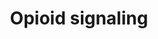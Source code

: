---
annotations:
- id: PW:0000003
  parent: signaling pathway
  type: Pathway Ontology
  value: signaling pathway
- id: PW:0001162
  parent: signaling pathway
  type: Pathway Ontology
  value: chemical compound signaling pathway
authors:
- MaintBot
- Egonw
- ReactomeTeam
- Anwesha
- Ryanmiller
- Eweitz
description: 'Opioids are chemical substances similar to opiates, the active substances
  found in opium  (morphine, codeine etc.). Opioid action is mediated by the receptors
  for endogenous opioids; peptides such as the enkephalins, the endorphins or the
  dynorphins.  Opioids possess powerful analgesic and sedative effects, and are widely
  used as pain-killers. Their main side-effect is the rapid establishment of a strong
  addiction.  Opioids receptors are G-protein coupled receptors (GPCR). There are
  four classes of receptors:  mu (MOR), kappa (KOR) and delta (DOR), and the nociceptin
  receptor (NOP).   View original pathway at [http://www.reactome.org/PathwayBrowser/#DIAGRAM=111885
  Reactome].'
last-edited: 2021-05-07
organisms:
- Homo sapiens
redirect_from:
- /index.php/Pathway:WP1978
- /instance/WP1978
revision: null
schema-jsonld:
- '@context': https://schema.org/
  '@id': https://wikipathways.github.io/pathways/WP1978.html
  '@type': Dataset
  creator:
    '@type': Organization
    name: WikiPathways
  description: 'Opioids are chemical substances similar to opiates, the active substances
    found in opium  (morphine, codeine etc.). Opioid action is mediated by the receptors
    for endogenous opioids; peptides such as the enkephalins, the endorphins or the
    dynorphins.  Opioids possess powerful analgesic and sedative effects, and are
    widely used as pain-killers. Their main side-effect is the rapid establishment
    of a strong addiction.  Opioids receptors are G-protein coupled receptors (GPCR).
    There are four classes of receptors:  mu (MOR), kappa (KOR) and delta (DOR), and
    the nociceptin receptor (NOP).   View original pathway at [http://www.reactome.org/PathwayBrowser/#DIAGRAM=111885
    Reactome].'
  keywords:
  - (Fe3+, Zn2+)
  - (Gi
  - (Mg2+ cofactor)
  - (i):GDP
  - (i):GTP:Adenylate
  - (i/o/z/t) subunit
  - 1/4
  - 'ADCY1 '
  - 'ADCY2 '
  - 'ADCY3 '
  - 'ADCY4 '
  - 'ADCY5 '
  - 'ADCY6 '
  - 'ADCY7 '
  - 'ADCY8 '
  - 'ADCY9 '
  - ADP
  - 'AHCYL1 '
  - AHCYL1:NAD+:ITPR1:I(1,4,5)P3 tetramer
  - AMP
  - ARA
  - ATP
  - Activated PLC beta
  - Active
  - Adenylate cyclase
  - CALM1
  - 'CALM1 '
  - CALM1:4xCa2+
  - 'CAMK2A '
  - 'CAMK2B '
  - 'CAMK2D '
  - 'CAMK2G '
  - CAMK4
  - 'CAMK4 '
  - CAMK4:CALM1:4xCa2+
  - CAMK4:KPNA2
  - 'CAMKK1 '
  - 'CAMKK2 '
  - CDK5
  - CREB1
  - Ca2+
  - 'Ca2+ '
  - CaMKII
  - CaMKII dodecamer
  - CaMKK
  - CaMKK:CALM1:4xCa2+
  - DAGs
  - DARPP-32
  - DARPP-32 (and/or
  - DARPP-32 (for CDK5
  - DARPP-32:PP1A
  - 'Fe2+ '
  - 'Fe3+ '
  - G
  - 'G alpha (i): GTP'
  - G alpha-olf:GDP
  - G alpha-olf:GTP
  - G protein alpha:GTP
  - G protein-GDP
  - G-betagamma
  - G-protein alpha
  - G-protein alpha:GDP
  - G-protein beta-gamma
  - GDP
  - 'GDP '
  - 'GNAI1 '
  - 'GNAI2 '
  - 'GNAI3 '
  - 'GNAL '
  - 'GNAO1 '
  - 'GNAT1 '
  - 'GNAT2 '
  - 'GNAT3 '
  - 'GNAZ '
  - 'GNB1 '
  - 'GNB2 '
  - 'GNB3 '
  - 'GNB4 '
  - 'GNB5 '
  - 'GNG10 '
  - 'GNG11 '
  - 'GNG12 '
  - 'GNG13 '
  - 'GNG2 '
  - 'GNG3 '
  - 'GNG4 '
  - 'GNG5 '
  - 'GNG7 '
  - 'GNG8 '
  - 'GNGT1 '
  - 'GNGT2 '
  - GRK2
  - 'GRK2 '
  - GRK2:CALM1:4xCa2+
  - GTP
  - 'GTP '
  - H2O
  - I(1,4,5)P3
  - 'I(1,4,5)P3 '
  - IP3 receptor
  - 'ITPR1 '
  - 'ITPR2 '
  - 'ITPR3 '
  - ITPR:I(1,4,5)P3
  - KPNA2
  - 'KPNA2 '
  - LPC
  - 'Mg2+ '
  - 'Mn2+ '
  - 'NAD+ '
  - NBEA
  - 'NBEA '
  - NBEA:PRKAR2A
  - OPRM1
  - 'OPRM1 '
  - Opioid peptide
  - Opioid:MOR
  - Opioid:MOR:G
  - Opioid:MOR:G-protein
  - PC
  - 'PC '
  - PDE1 dimers
  - 'PDE1A '
  - 'PDE1B '
  - 'PDE1C '
  - 'PDE4A '
  - PDE4A,C,D
  - PDE4B
  - 'PDE4C '
  - 'PDE4D '
  - 'PDYN(226-230) '
  - PI(4,5)P2
  - PKA catalytic
  - PKA tetramer
  - PKA tetramer:4xcAMP
  - PLA2:phosphatidylcholine
  - PLA2G4A
  - PLC-beta
  - 'PLCB1 '
  - 'PLCB2 '
  - 'PLCB3 '
  - 'PLCB4 '
  - 'POMC(237-241) '
  - 'POMC(237-267) '
  - PP2A-ABdeltaC
  - PP2B catalytic
  - PPP1CA
  - 'PPP1CA '
  - 'PPP1R1B '
  - 'PPP2CA '
  - 'PPP2CB '
  - 'PPP2R1A '
  - 'PPP2R1B '
  - 'PPP2R5D '
  - PPP3 complex
  - 'PPP3CA '
  - PPP3CA,B,C:Fe3+:Zn2+:4xCa2+:CaM
  - 'PPP3CB '
  - 'PPP3CC '
  - 'PPP3R1 '
  - PPi
  - PRKACA
  - 'PRKACA '
  - PRKACA,(PRKACB,PRKACG,PRKX)
  - 'PRKACB '
  - 'PRKACG '
  - 'PRKAR1A '
  - 'PRKAR1B '
  - PRKAR2A
  - 'PRKAR2A '
  - 'PRKAR2B '
  - 'PRKCA '
  - 'PRKCD '
  - 'PRKCG '
  - 'PRKX '
  - Phosphorylated (T34)
  - Pi
  - Protein Kinase A,
  - T34
  - 'Zn2+ '
  - activated PDE1
  - 'activated PDE1A '
  - 'activated PDE1B '
  - 'activated PDE1C '
  - active PKC (alpha,
  - alpha-olf:GDP:Adenylate cyclase (active) complex
  - alpha-olf:GTP:Adenylate cyclase (active) complex
  - alpha1:GDP:Adenylate cyclase):(G alpha-olf:GDP)
  - alpha1:GTP:Adenylate cyclase):(G alpha-olf:GDP)
  - alpha1:GTP:Adenylate cyclase):(G alpha-olf:GTP)
  - cAMP
  - 'cAMP '
  - cAMP:PKA regulatory
  - catalytic subunits
  - complex
  - cyclase
  - dimers
  - dodecamer
  - dodecamer:CALM1:4xCa2+
  - gamma, delta)
  - homodimer
  - homotetramer
  - 'p-CAMKK1 '
  - 'p-CAMKK2 '
  - p-CaMKK:CALM1:4xCa2+
  - 'p-S102,S137-PPP1R1B '
  - 'p-S102-PPP1R1B '
  - 'p-S12,S13,T200-CAMK4 '
  - p-S12.S13,T200-CAMK4:CALM1:4xCa2+
  - p-S133-CREB1
  - 'p-S133-CREB1 '
  - 'p-S137-PPP1R1B '
  - p-S29-ADRBK1
  - p-S505,S727-PLA2G4A
  - 'p-S505,S727-PLA2G4A '
  - p-S54-PDE4B
  - p-T185,Y187-MAPK1
  - 'p-T200-CAMK4 '
  - p-T200-CAMK4:CALM1:4xCa2+
  - 'p-T286-CAMK2A '
  - p-T286-CaMKII
  - p-T287-CAMK2B
  - 'p-T287-CAMK2B '
  - 'p-T287-CAMK2D '
  - p-T287-CAMK2G
  - 'p-T287-CAMK2G '
  - 'p-T34,S102,S137-PPP1R1B '
  - 'p-T34,S102-PPP1R1B '
  - 'p-T34,S137-PPP1R1B '
  - 'p-T34,T75,S102,S137-PPP1R1B '
  - 'p-T34,T75,S102-PPP1R1B '
  - 'p-T34,T75,S137-PPP1R1B '
  - 'p-T34,T75-PPP1R1B '
  - 'p-T34-PPP1R1B '
  - 'p-T75,S102,S137-PPP1R1B '
  - 'p-T75,S102-PPP1R1B '
  - 'p-T75,S137-PPP1R1B '
  - p-T75-DARPP32s
  - p-T75-DARPP32s:PRKACA
  - 'p-T75-PPP1R1B '
  - phosphorylated on
  - phosphorylated)
  - phosphorylation)
  - protein-GDP complex
  - protein-GTP complex
  - subunit
  - tetramer
  license: CC0
  name: Opioid signaling
seo: CreativeWork
title: Opioid signaling
wpid: WP1978
---